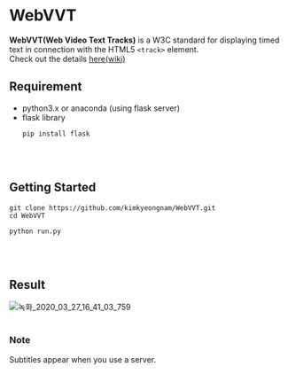 # WebVVT
**WebVVT(Web Video Text Tracks)** is a W3C standard for displaying timed text in connection with the HTML5 ```<track>``` element.  
Check out the details [here(wiki)](https://en.wikipedia.org/wiki/WebVTT)
<br>

## Requirement
* python3.x or anaconda (using flask server)
* flask library
  ```
  pip install flask
  ```
<br><br>

## Getting Started
```
git clone https://github.com/kimkyeongnam/WebVVT.git
cd WebVVT

python run.py
```
<br><br>

## Result
![녹화_2020_03_27_16_41_03_759](https://user-images.githubusercontent.com/38516906/77733232-dbc0f180-7049-11ea-8776-3933343a76a1.gif)
<br><br>

### Note
Subtitles appear when you use a server.  
